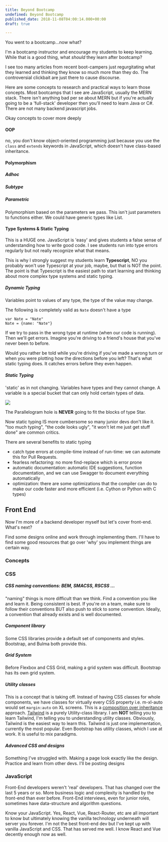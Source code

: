 ```yaml
---
title: Beyond Bootcamp
undefined: Beyond Bootcamp
published_date: 2018-11-08T04:00:14.000+00:00
draft: true

---
```

You went to a bootcamp...now what?

I'm a bootcamp instructor and encourage my students to keep learning. While that is a good thing, what _should_ they learn after bootcamp?

I see too many articles from recent boot-campers just regurgitating what they learned and thinking they know so much more than they do. The controversial clickbait are just there to cause discourse.

Here are some concepts to research and practical ways to learn those concepts. Most bootcamps that I see are JavaScript, usually the MERN stack. There isn't anything bad per se about MERN but if you're actually going to be a 'full-stack' developer then you'll need to learn Java or C#. There are not many backend javascript jobs.

Okay concepts to cover more deeply

#### OOP

no, you don't know object-oriented programming just because you use the `class` and `extends` keywords in JavaScript, which doesn't have class-based inheritance.

#### Polymorphism

##### Adhoc

##### Subtype

##### Parametric

Polymorphism based on the parameters we pass. This isn't just parameters to functions either. We could have generic types like List<T>.

#### Type Systems & Static Typing

This is a HUGE one. JavaScript is 'easy' and gives students a false sense of understanding how to write good code. I see students run into type errors regularly but not really recognize what that means.

This is why I strongly suggest my students learn **Typescript**, NO you probably won't use Typescript at your job, maybe, but that is NOT the point. The point is that Typescript is the easiest path to start learning and thinking about more complex type systems and static typing.

##### Dynamic Typing

Variables point to values of any type, the type of the value may change.

The following is completely valid as `Nate` doesn't have a type

    var Nate = "Nate"
    Nate = {name: "Nate"}

If we try to pass in the wrong type at runtime (when our code is running). Then we'll get errors. Imagine you're driving to a friend's house that you've never been to before.

Would you rather be told while you're driving if you've made a wrong turn or when you were plotting how the directions before you left? That's what static typing does. It catches errors before they even happen.

##### Static Typing

'static' as in not changing. Variables have types and they cannot change. A variable is a special bucket that can only hold certain types of data.

![](/uploads/shape-sorter.jpg)

The Parallelogram hole is **NEVER** going to fit the blocks of type Star.

Now static typing IS more cumbersome so many junior devs don't like it. "too much typing", "the code looks ugly", "it won't let me just get stuff done" are common critics.

There are several benefits to static typing

* catch type errors at compile-time instead of run-time: we can automate this for Pull Requests.
* fearless refactoring: no more find-replace which is error prone
* automatic documentation: automatic IDE suggestions, function documentation, and we can use Swagger to document everything automatically
* optimization: there are some optimizations that the compiler can do to make our code faster and more efficient (i.e. Cython or Python with C types)

## Front End

Now I'm more of a backend developer myself but let's cover front-end. What's next?

Find some designs online and work through implementing them. I'll have to find some good resources that go over 'why' you implement things are certain way.

### Concepts

### CSS

##### CSS naming conventions: BEM, SMACSS, RSCSS ...

"naming" things is more difficult than we think. Find a convention you like and learn it. Being consistent is best. If you're on a team, make sure to follow their conventions BUT also push to stick to some convention. Ideally, a convention that already exists and is well documented.

##### Component library

Some CSS libraries provide a default set of components and styles. Bootstrap, and Bulma both provide this.

##### Grid System

Before Flexbox and CSS Grid, making a grid system was difficult. Bootstrap has its own grid system. 

##### Utility classes

This is a concept that is taking off. Instead of having CSS classes for whole components, we have classes for virtually every CSS property i.e. m-xl-auto would set `margin:auto` on XL screens. This is a [composition over inheritance ](https://stackoverflow.com/questions/49002/prefer-composition-over-inheritance) approach. [Tailwind](https://tailwindcss.com/) is a purely Utility-class library. I am **NOT** telling you to learn Tailwind, I'm telling you to understanding utility classes. Obviously, Tailwind is the easiest way to learn this. Tailwind is just one implementation, currently the most popular. Even Bootstrap has utility classes, which I use at work. It is useful to mix paradigms.

##### Advanced CSS and designs

Something I've struggled with. Making a page look exactly like the design. Practice and learn from other devs. I'll be posting designs

### JavaScript

Front-End developers weren't 'real' developers. That has changed over the last 5 years or so. More business logic and complexity is handled by the front-end than ever before. Front-End interviews, even for junior roles, sometimes have data-structure and algorithm questions. 

Know your JavaScript. Yes, React, Vue, React-Router, etc are all important to know but ultimately knowing the vanilla technology underneath will server you forever. I'm not the best front-end dev but I've kept up with vanilla JavaScript and CSS. That has served me well. I know React and Vue decently enough now as well.